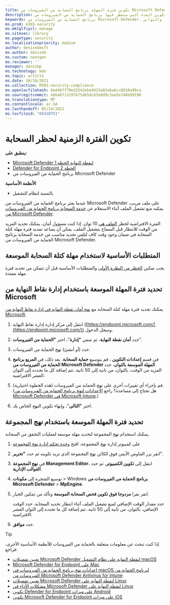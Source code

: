 ```yaml
---
title: تكوين فترة المهلة برنامج الحماية من الفيروسات من Microsoft Defender كتلة السحابة
description: يمكنك تكوين المدة التي سيحظر فيها برنامج الحماية من الفيروسات من Microsoft Defender تشغيل ملف أثناء انتظار تحديد السحابة.
keywords: برنامج الحماية من الفيروسات من Microsoft Defender، ومكافحة البرامج الضارة، والأمان، والمدافع، والسحابة، والمهلة، والكتلة، والنقطة، والثواني
ms.prod: m365-security
ms.mktglfcycl: manage
ms.sitesec: library
ms.pagetype: security
ms.localizationpriority: medium
author: denisebmsft
ms.author: deniseb
ms.custom: nextgen
ms.reviewer: ''
manager: dansimp
ms.technology: mde
ms.topic: article
ms.date: 10/18/2021
ms.collection: M365-security-compliance
ms.openlocfilehash: 0ad46ff70ed2542ebed423a02eba6cc0810a99ca
ms.sourcegitcommit: ebbe8713297675db5dcb3e0d9c3ae5e746b99196
ms.translationtype: MT
ms.contentlocale: ar-SA
ms.lasthandoff: 05/14/2022
ms.locfileid: "65418751"
---
```

# <a name="configure-the-cloud-block-timeout-period"></a>تكوين الفترة الزمنية لحظر السحابة

**ينطبق على:**
- [Microsoft Defender لنقطة النهاية الخطة 1](https://go.microsoft.com/fwlink/p/?linkid=2154037)
- [Defender for Endpoint الخطة 2](https://go.microsoft.com/fwlink/p/?linkid=2154037)
- برنامج الحماية من الفيروسات من Microsoft Defender

**الأنظمة الأساسية**
- بالنسبة لنظام التشغيل

عندما يعثر برنامج الحماية من الفيروسات من Microsoft Defender على ملف مريب، يمكنه منع تشغيل الملف أثناء الاستعلام عن [خدمة السحابة برنامج الحماية من الفيروسات من Microsoft Defender](cloud-protection-microsoft-defender-antivirus.md).

الفترة الافتراضية لحظر [الملف هي](configure-block-at-first-sight-microsoft-defender-antivirus.md) 10 ثوان. إذا كنت مسؤول أمان، يمكنك تحديد المزيد من الوقت للانتظار قبل السماح بتشغيل الملف. يمكن أن يساعد تمديد فترة مهلة كتلة السحابة في ضمان وجود وقت كاف لتلقي تحديد مناسب من خدمة السحابة برنامج الحماية من الفيروسات من Microsoft Defender.

## <a name="prerequisites-to-use-the-extended-cloud-block-timeout"></a>المتطلبات الأساسية لاستخدام مهلة كتلة السحابة الموسعة

يجب تمكين [الحظر من النظرة الأولى](configure-block-at-first-sight-microsoft-defender-antivirus.md) والمتطلبات الأساسية قبل أن تتمكن من تحديد فترة مهلة ممتدة.

## <a name="specify-the-extended-timeout-period-using-microsoft-endpoint-manager"></a>تحديد فترة المهلة الموسعة باستخدام إدارة نقاط النهاية من Microsoft

يمكنك تحديد فترة مهلة كتلة السحابة مع [نهج أمان نقطة النهاية في إدارة نقاط النهاية من Microsoft](/mem/intune/protect/endpoint-security-policy).

1. انتقل إلى مركز إدارة إدارة نقاط النهاية ([https://endpoint.microsoft.com/](https://endpoint.microsoft.com/)) وسجل الدخول.

2. حدد **أمان نقطة النهاية**، ثم ضمن **"إدارة**"، اختر **"الحماية من الفيروسات**".

3. حدد (أو أنشئ) نهج الحماية من الفيروسات.

4. في قسم **إعدادات التكوين** ، قم بتوسيع **حماية السحابة**. بعد ذلك، في **المربع برنامج الحماية من الفيروسات من Microsoft Defender المهلة الموسعة بالثوان**، حدد المزيد من الوقت، بالثوان، من ثانية إلى 50 ثانية. تتم إضافة كل ما تحدده إلى الثوان العشر الافتراضية.

5. (هذه الخطوة اختيارية) قم بإجراء أي تغييرات أخرى على نهج الحماية من الفيروسات. (هل تحتاج إلى مساعدة؟ راجع [الإعدادات لنهج برنامج الحماية من الفيروسات من Microsoft Defender في Microsoft Intune](/mem/intune/protect/antivirus-microsoft-defender-settings-windows).)

6. اختر **"التالي**"، وإنهاء تكوين النهج الخاص بك.

## <a name="specify-the-extended-timeout-period-using-group-policy"></a>تحديد فترة المهلة الموسعة باستخدام نهج المجموعة

يمكنك استخدام نهج المجموعة لتحديد مهلة موسعة لعمليات التحقق من السحابة.

1. على كمبيوتر إدارة نهج المجموعة، افتح [وحدة تحكم إدارة نهج المجموعة](/previous-versions/windows/it-pro/windows-server-2008-R2-and-2008/cc731212(v=ws.11))

2. انقر بزر الماوس الأيمن فوق الكائن نهج المجموعة الذي تريد تكوينه ثم حدد **"تحرير**".

3. في **نهج المجموعة Management Editor**، انتقل إلى **تكوين الكمبيوتر**، ثم حدد **القوالب الإدارية**.

3. توسيع الشجرة إلى **مكونات** \> Windows **برنامج الحماية من الفيروسات من Microsoft Defender** \> **MpEngine**.

4. انقر نقرا **مزدوجا فوق تكوين فحص السحابة الموسعة** وتأكد من تمكين الخيار. 

   حدد مقدار الوقت الإضافي لمنع تشغيل الملف أثناء انتظار تحديد السحابة. حدد الوقت الإضافي، بالثوان، من ثانية إلى 50 ثانية. تتم إضافة كل ما تحدده إلى الثوان العشر الافتراضية.

5. حدد **موافق**.

> [!TIP]
> إذا كنت تبحث عن معلومات متعلقة بالحماية من الفيروسات للأنظمة الأساسية الأخرى، فراجع:
> - [تعيين تفضيلات Microsoft Defender لنقطة النهاية على نظام التشغيل macOS](mac-preferences.md)
> - [Microsoft Defender for Endpoint على Mac](microsoft-defender-endpoint-mac.md)
> - [إعدادات نهج برنامج الحماية من الفيروسات في macOS لبرنامج الحماية من الفيروسات من Microsoft Defender Antivirus for Intune](/mem/intune/protect/antivirus-microsoft-defender-settings-macos)
> - [تعيين تفضيلات Microsoft Defender لنقطة النهاية على Linux](linux-preferences.md)
> - [مشكلات الأداء في Microsoft Defender لنقطة النهاية على Linux](microsoft-defender-endpoint-linux.md)
> - [تكوين Defender for Endpoint على ميزات Android](android-configure.md)
> - [تكوين Microsoft Defender for Endpoint على ميزات iOS](ios-configure-features.md) 
